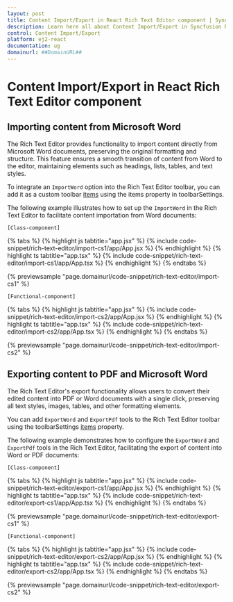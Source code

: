 ```yaml
---
layout: post
title: Content Import/Export in React Rich Text Editor component | Syncfusion
description: Learn here all about Content Import/Export in Syncfusion React Rich Text Editor component of Syncfusion Essential JS 2 and more.
control: Content Import/Export
platform: ej2-react
documentation: ug
domainurl: ##DomainURL##
---
```


# Content Import/Export in React Rich Text Editor component

## Importing content from Microsoft Word

The Rich Text Editor provides functionality to import content directly from Microsoft Word documents, preserving the original formatting and structure. This feature ensures a smooth transition of content from Word to the editor, maintaining elements such as headings, lists, tables, and text styles.

To integrate an `ImportWord` option into the Rich Text Editor toolbar, you can add it as a custom toolbar [items](https://ej2.syncfusion.com/react/documentation/api/rich-text-editor/toolbarSettings/#items) using the items property in toolbarSettings.

The following example illustrates how to set up the `ImportWord` in the Rich Text Editor to facilitate content importation from Word documents:

`[Class-component]`

{% tabs %}
{% highlight js tabtitle="app.jsx" %}
{% include code-snippet/rich-text-editor/import-cs1/app/App.jsx %}
{% endhighlight %}
{% highlight ts tabtitle="app.tsx" %}
{% include code-snippet/rich-text-editor/import-cs1/app/App.tsx %}
{% endhighlight %}
{% endtabs %}

 {% previewsample "page.domainurl/code-snippet/rich-text-editor/import-cs1" %}

`[Functional-component]`

{% tabs %}
{% highlight js tabtitle="app.jsx" %}
{% include code-snippet/rich-text-editor/import-cs2/app/App.jsx %}
{% endhighlight %}
{% highlight ts tabtitle="app.tsx" %}
{% include code-snippet/rich-text-editor/import-cs2/app/App.tsx %}
{% endhighlight %}
{% endtabs %}

{% previewsample "page.domainurl/code-snippet/rich-text-editor/import-cs2" %}


## Exporting content to PDF and Microsoft Word

The Rich Text Editor's export functionality allows users to convert their edited content into PDF or Word documents with a single click, preserving all text styles, images, tables, and other formatting elements.

You can add `ExportWord` and `ExportPdf` tools to the Rich Text Editor toolbar using the toolbarSettings [items](https://ej2.syncfusion.com/react/documentation/api/rich-text-editor/toolbarSettings/#items) property.

The following example demonstrates how to configure the `ExportWord` and `ExportPdf` tools in the Rich Text Editor, facilitating the export of content into Word or PDF documents:

`[Class-component]`

{% tabs %}
{% highlight js tabtitle="app.jsx" %}
{% include code-snippet/rich-text-editor/export-cs1/app/App.jsx %}
{% endhighlight %}
{% highlight ts tabtitle="app.tsx" %}
{% include code-snippet/rich-text-editor/export-cs1/app/App.tsx %}
{% endhighlight %}
{% endtabs %}

 {% previewsample "page.domainurl/code-snippet/rich-text-editor/export-cs1" %}

`[Functional-component]`

{% tabs %}
{% highlight js tabtitle="app.jsx" %}
{% include code-snippet/rich-text-editor/export-cs2/app/App.jsx %}
{% endhighlight %}
{% highlight ts tabtitle="app.tsx" %}
{% include code-snippet/rich-text-editor/export-cs2/app/App.tsx %}
{% endhighlight %}
{% endtabs %}

 {% previewsample "page.domainurl/code-snippet/rich-text-editor/export-cs2" %}
